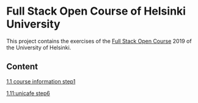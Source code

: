 
# Full Stack Open Course of Helsinki University

This project contains the exercises of the [Full Stack Open Course](https://fullstackopen.com/en/) 2019 of the University of Helsinki.

## Content
 [ 1.1 course information step1](https://github.com/sajjadtaghilou/full-stack-helsinki/tree/master/PART%201/1.1%20course%20information%20step1)

 [ 1.11:unicafe step6](https://github.com/sajjadtaghilou/full-stack-helsinki/tree/master/PART%201/1.11%20unicafe%20step6)
